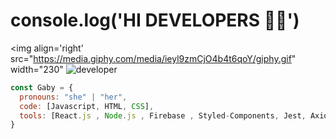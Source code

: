 
# console.log('HI DEVELOPERS 👩‍💻')
<img align='right' src="https://media.giphy.com/media/ieyl9zmCjO4b4t6qoY/giphy.gif" width="230"
![developer](https://user-images.githubusercontent.com/77763655/194678146-58358eb7-b1ba-4dda-ac0d-95383aaa7b7a.png)

```javascript
const Gaby = {
  pronouns: "she" | "her",
  code: [Javascript, HTML, CSS],
  tools: [React.js , Node.js , Firebase , Styled-Components, Jest, Axios],
}
```


